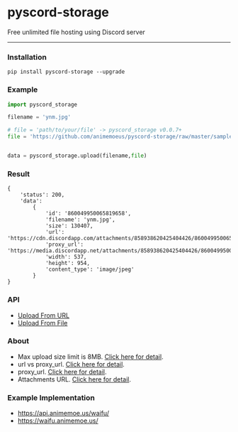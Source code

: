 # pyscord-storage

Free unlimited file hosting using Discord server

---

### Installation

```
pip install pyscord-storage --upgrade
```

### Example

```python
import pyscord_storage

filename = 'ynm.jpg'

# file = 'path/to/your/file' -> pyscord_storage v0.0.7+
file = 'https://github.com/animemoeus/pyscord-storage/raw/master/sample.jpg'


data = pyscord_storage.upload(filename,file)
```

### Result

```
{
    'status': 200,
    'data':
        {
            'id': '860049950065819658',
            'filename': 'ynm.jpg',
            'size': 130407,
            'url': 'https://cdn.discordapp.com/attachments/858938620425404426/860049950065819658/ynm.jpg',
            'proxy_url': 'https://media.discordapp.net/attachments/858938620425404426/860049950065819658/ynm.jpg',
            'width': 537,
            'height': 954,
            'content_type': 'image/jpeg'
        }
}
```

### API

- [Upload From URL](https://discord-storage.animemoe.us/upload-from-url/)
- [Upload From File](https://discord-storage.animemoe.us/upload-from-file/)

### About

- Max upload size limit is 8MB. [Click here for detail](https://support.discord.com/hc/en-us/community/posts/360031101592-Increase-max-file-size-for-free-accounts).
- url vs proxy_url. [Click here for detail](https://www.reddit.com/r/discordapp/comments/e8lgj2/mediadiscordappnet_cdndiscordappcom/).
- proxy_url. [Click here for detail](https://www.reddit.com/r/discordapp/comments/f1ixly/.discord_adding_lower_width_and_height_to_linked/).
- Attachments URL. [Click here for detail](https://support.discord.com/hc/en-us/community/posts/360061593771-Privacy-for-CDN-attachements).

### Example Implementation

- https://api.animemoe.us/waifu/
- https://waifu.animemoe.us/
